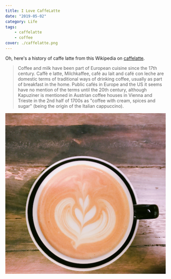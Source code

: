 ```yaml
---
title: I Love CaffeLatte
date: "2019-05-02"
category: Life
tags:
    - caffelatte
    - coffee
cover: ./caffelatte.png
---
```


Oh, here's a history of caffe latte from this Wikipedia on
[caffelatte](https://en.wikipedia.org/wiki/Latte).

> Coffee and milk have been part of European cuisine since the 17th century. Caffè e latte, Milchkaffee, café au lait and café con leche are domestic terms of traditional ways of drinking coffee, usually as part of breakfast in the home. Public cafés in Europe and the US it seems have no mention of the terms until the 20th century, although Kapuziner is mentioned in Austrian coffee houses in Vienna and Trieste in the 2nd half of 1700s as "coffee with cream, spices and sugar" (being the origin of the Italian cappuccino).

![caffelatte](./caffelatte.png)
